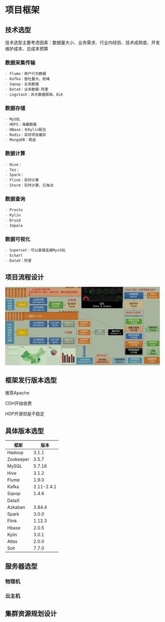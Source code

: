 # 项目框架



## 技术选型

技术选型主要考虑因素：数据量大小、业务需求、行业内经验、技术成熟度、开发维护成本、总成本预算

### 数据采集传输

```markdown
- Flume：用户行为数据
- Kafka：吞吐量大、削峰
- Sqoop：业务数据
- DataX：业务数据-阿里
- Logstash：非大数据框架、ELK
```

### 数据存储

```markdown
- MySQL
- HDFS：海量数据
- HBase：与Kylin配合
- Redis：实时项目缓存
- MongoDB：爬虫
```

### 数据计算

```markdown
- Hive：
- Tez：
- Spark：
- Flink：实时计算
- Storm：实时计算，已淘汰
```

### 数据查询

```markdown
- Presto
- Kylin
- Druid
- Impala
```

### 数据可视化

```markdown
- Superset：可以直接连接MysSQL
- Echart
- DataV：阿里
```



## 项目流程设计

![image-20210507134304927](images/image-20210507134304927.png)

## 框架发行版本选型

推荐Apache

CDH开始收费

HDP开源但是不稳定



## 具体版本选型

| 框架      | 版本       |
| --------- | ---------- |
| Hadoop    | 3.1.1      |
| Zookeeper | 3.5.7      |
| MySQL     | 5.7.16     |
| Hive      | 3.1.2      |
| Flume     | 1.9.0      |
| Kafka     | 2.11-2.4.1 |
| Sqoop     | 1.4.6      |
| DataX     |            |
| Azkaban   | 3.84.4     |
| Spark     | 3.0.0      |
| Flink     | 1.12.3     |
| Hbase     | 2.0.5      |
| Kylin     | 3.0.1      |
| Atlas     | 2.0.0      |
| Solr      | 7.7.0      |



## 服务器选型

### 物理机

### 云主机



## 集群资源规划设计


